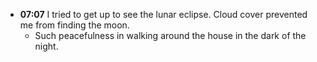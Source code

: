 - **07:07**  I tried to get up to see the lunar eclipse. Cloud cover prevented me from finding the moon.
	- Such peacefulness in walking around the house in the dark of the night.